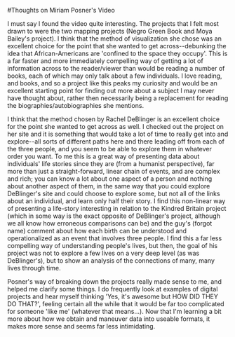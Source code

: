 #Thoughts on Miriam Posner's Video

I must say I found the video quite interesting. The projects that I felt most drawn to were the two mapping projects (Negro Green Book and Moya Bailey's project). I think that the method of visualization she chose was an excellent choice for the point that she wanted to get across--debunking the idea that African-Americans are 'confined to the space they occupy'.  This is a far faster and more immediately compelling way of getting a lot of information across to the reader/viewer than would be reading a number of books, each of which may only talk about a few individuals. I love reading, and books, and so a project like this peaks my curiosity and would be an excellent starting point for finding out more about a subject I may never have thought about, rather then necessarily being a replacement for reading the biographies/autobiographies she mentions. 

I think that the method chosen by Rachel DeBlinger is an excellent choice for the point she wanted to get across as well.  I checked out the project on her site and it is something that would take a lot of time to really get into and explore--all sorts of different paths here and there leading off from each of the three people, and you seem to be able to explore them in whatever order you want. To me this is a great way of presenting data about individuals' life stories since they are (from a humanist perspective), far more than just a straight-forward, linear chain of events, and are complex and rich; you can know a lot about one aspect of a person and nothing about another aspect of them, in the same way that you could explore DeBlinger's site and could choose to explore some, but not all of the links about an individual, and learn only half their story.  I find this non-linear way of presenting a life-story interesting in relation to the Kindred Britain project (which in some way is the exact opposite of DeBlinger's project, although we all know how erroneous comparisons can be) and the guy's (forgot name) comment about how each birth can be understood and operationalized as an event that involves three people.  I find this a far less compelling way of understanding people's lives, but then, the goal of his project was not to explore a few lives on a very deep level (as was DeBlinger's), but to show an analysis of the connections of many, many lives through time.

Posner's way of breaking down the projects really made sense to me, and helped me clarify some things.  I do frequently look at examples of digital projects and hear myself thinking 'Yes, it's awesome but HOW DID THEY DO THAT?', feeling certain all the while that it would be far too complicated for someone 'like me' (whatever that means...). Now that I'm learning a bit more about how we obtain and maneuver data into useable formats, it makes more sense and seems far less intimidating.
